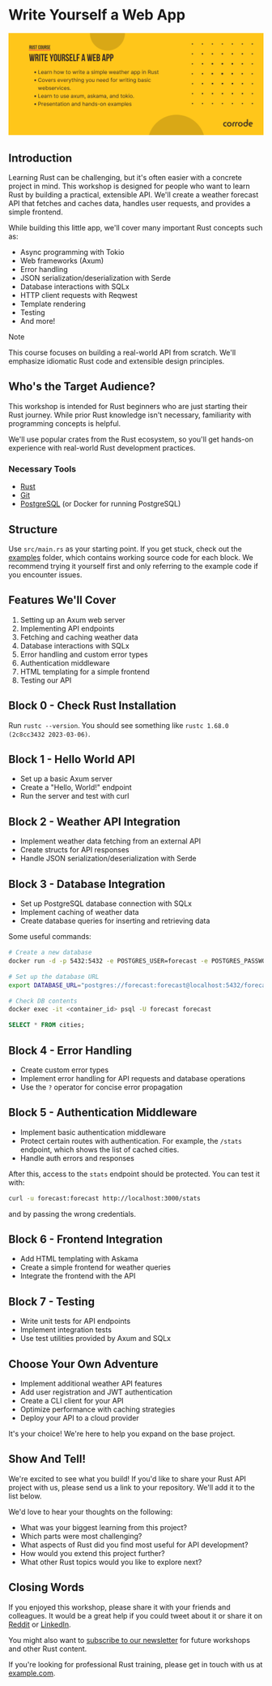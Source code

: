 # Write Yourself a Web App

![Course banner](assets/banner.png)

## Introduction

Learning Rust can be challenging, but it's often easier with a concrete project in mind. This workshop is designed for people who want to learn Rust by building a practical, extensible API. We'll create a weather forecast API that fetches and caches data, handles user requests, and provides a simple frontend.

While building this little app, we'll cover many important Rust concepts such as:

- Async programming with Tokio
- Web frameworks (Axum)
- Error handling
- JSON serialization/deserialization with Serde
- Database interactions with SQLx
- HTTP client requests with Reqwest
- Template rendering
- Testing
- And more!

> [!NOTE]
> This course focuses on building a real-world API from scratch. We'll emphasize idiomatic Rust code and extensible design principles.

## Who's the Target Audience?

This workshop is intended for Rust beginners who are just starting their Rust journey. While prior Rust knowledge isn't necessary, familiarity with programming concepts is helpful.

We'll use popular crates from the Rust ecosystem, so you'll get hands-on experience with real-world Rust development practices.

### Necessary Tools

* [Rust](https://www.rust-lang.org/tools/install)
* [Git](https://git-scm.com/)
* [PostgreSQL](https://www.postgresql.org/download/) (or Docker for running PostgreSQL)

## Structure

Use `src/main.rs` as your starting point. If you get stuck, check out the [examples](/examples) folder, which contains working source code for each block. We recommend trying it yourself first and only referring to the example code if you encounter issues.

## Features We'll Cover

1. Setting up an Axum web server
2. Implementing API endpoints
3. Fetching and caching weather data
4. Database interactions with SQLx
5. Error handling and custom error types
6. Authentication middleware
7. HTML templating for a simple frontend
8. Testing our API

## Block 0 - Check Rust Installation

Run `rustc --version`.
You should see something like `rustc 1.68.0 (2c8cc3432 2023-03-06)`.

## Block 1 - Hello World API

* Set up a basic Axum server
* Create a "Hello, World!" endpoint
* Run the server and test with curl

## Block 2 - Weather API Integration

* Implement weather data fetching from an external API
* Create structs for API responses
* Handle JSON serialization/deserialization with Serde

## Block 3 - Database Integration

* Set up PostgreSQL database connection with SQLx
* Implement caching of weather data
* Create database queries for inserting and retrieving data

Some useful commands:

```bash
# Create a new database
docker run -d -p 5432:5432 -e POSTGRES_USER=forecast -e POSTGRES_PASSWORD=forecast -e POSTGRES_DB=forecast -d postgres
```

```bash
# Set up the database URL
export DATABASE_URL="postgres://forecast:forecast@localhost:5432/forecast?sslmode=disable" 
```

```bash
# Check DB contents
docker exec -it <container_id> psql -U forecast forecast
```

```sql
SELECT * FROM cities;
```

## Block 4 - Error Handling

* Create custom error types
* Implement error handling for API requests and database operations
* Use the `?` operator for concise error propagation

## Block 5 - Authentication Middleware

* Implement basic authentication middleware
* Protect certain routes with authentication. For example, the `/stats` endpoint, which shows the list of cached cities.
* Handle auth errors and responses

After this, access to the `stats` endpoint should be protected. You can test it with:

```bash
curl -u forecast:forecast http://localhost:3000/stats
```

and by passing the wrong credentials.


## Block 6 - Frontend Integration

* Add HTML templating with Askama
* Create a simple frontend for weather queries
* Integrate the frontend with the API

## Block 7 - Testing

* Write unit tests for API endpoints
* Implement integration tests
* Use test utilities provided by Axum and SQLx

## Choose Your Own Adventure

* Implement additional weather API features
* Add user registration and JWT authentication
* Create a CLI client for your API
* Optimize performance with caching strategies
* Deploy your API to a cloud provider

It's your choice! We're here to help you expand on the base project.

## Show And Tell!

We're excited to see what you build! If you'd like to share your Rust API project with us, please send us a link to your repository. We'll add it to the list below.

We'd love to hear your thoughts on the following:

- What was your biggest learning from this project?
- Which parts were most challenging?
- What aspects of Rust did you find most useful for API development?
- How would you extend this project further?
- What other Rust topics would you like to explore next?

## Closing Words

If you enjoyed this workshop, please share it with your friends and colleagues. It would be a great help if you could tweet about it or share it on [Reddit](https://www.reddit.com/r/rust/) or [LinkedIn](https://www.linkedin.com/).

You might also want to [subscribe to our newsletter](https://example.com/newsletter) for future workshops and other Rust content.

If you're looking for professional Rust training, please get in touch with us at [example.com](https://example.com/).
